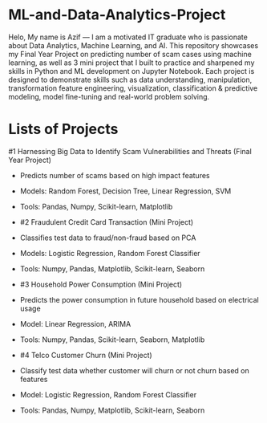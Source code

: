 # ML-and-Data-Analytics-Project

Helo, My name is Azif — I am a motivated IT graduate who is passionate about Data Analytics, Machine Learning, and AI. 
This repository showcases my Final Year Project on predicting number of scam cases using machine learning, as well as 
3 mini project that I built to practice and sharpened my skills in Python and ML development on Jupyter Notebook. 
Each project is designed to demonstrate skills such as data understanding, manipulation, transformation
feature engineering, visualization, classification & predictive modeling, model fine-tuning and real-world problem solving.

# Lists of Projects

#1 Harnessing Big Data to Identify Scam Vulnerabilities and Threats (Final Year Project)
- Predicts number of scams based on high impact features
- Models: Random Forest, Decision Tree, Linear Regression, SVM
- Tools: Pandas, Numpy, Scikit-learn, Matplotlib

- #2 Fraudulent Credit Card Transaction (Mini Project)
- Classifies test data to fraud/non-fraud based on PCA
- Models: Logistic Regression, Random Forest Classifier
- Tools: Numpy, Pandas, Matplotlib, Scikit-learn, Seaborn

- #3 Household Power Consumption (Mini Project)
- Predicts the power consumption in future household based on electrical usage
- Model: Linear Regression, ARIMA
- Tools: Numpy, Pandas, Scikit-learn, Seaborn, Matplotlib 

- #4 Telco Customer Churn (Mini Project)
- Classify test data whether customer will churn or not churn based on features
- Model: Logistic Regression, Random Forest Classifier
- Tools: Pandas, Numpy, Matplotlib, Scikit-learn, Seaborn
